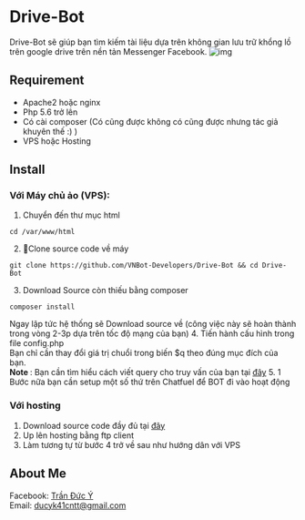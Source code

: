 # Drive-Bot
Drive-Bot sẽ giúp bạn tìm kiếm tài liệu dựa trên không gian lưu trữ khổng lồ trên google drive trên nền tản Messenger Facebook.
![img](https://i.imgur.com/OylNJWm.png)
## Requirement
- Apache2 hoặc nginx
- Php 5.6 trở lên
- Có cài composer (Có cũng được không có cũng được nhưng tác giả khuyên thế :) )
- VPS hoặc Hosting
## Install
### Với Máy chủ ảo (VPS):
1. Chuyển đến thư mục html
```
cd /var/www/html
```
2. Clone source code về máy
```
git clone https://github.com/VNBot-Developers/Drive-Bot && cd Drive-Bot
```
3. Download Source còn thiếu bằng composer
```
composer install
```
Ngay lập tức hệ thống sẽ Download source về (công việc này sẽ hoàn thành trong vòng 2-3p dựa trên tốc độ mạng của bạn)
4. Tiến hành cấu hình trong file config.php
<br>
Bạn chỉ cần thay đổi giá trị chuổi trong biến $q theo đúng mục đích của bạn.
<br>
<b>Note </b>: Bạn cần tìm hiểu cách viết query cho truy vấn của bạn tại [đây](http://)
5. 1 Bước nữa bạn cần setup một số thứ trên Chatfuel để BOT đi vào hoạt động
### Với hosting
1. Download source code đầy đủ tại [đây](https://drive.google.com/open?id=1tMz6D1U_u_wrXx_xJHw_okzLBVsHMGqE)
2. Up lên hosting bằng ftp client
3. Làm tương tự từ bước 4 trở về sau như hướng dân với VPS

## About Me
Facebook: [Trần Đức Ý](https://www.facebook.com/Tranducy1999)
</br>
Email: ducyk41cntt@gmail.com 
